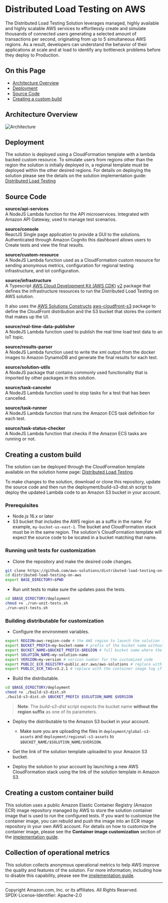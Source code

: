 # Distributed Load Testing on AWS

The Distributed Load Testing Solution leverages managed, highly available and highly scalable AWS services to effortlessly create and simulate thousands of connected users generating a selected amount of transactions per second, originating from up to 5 simultaneous AWS regions. As a result, developers can understand the behavior of their applications at scale and at load to identify any bottleneck problems before they deploy to Production.

## On this Page

- [Architecture Overview](#architecture-overview)
- [Deployment](#deployment)
- [Source Code](#source-code)
- [Creating a custom build](#creating-a-custom-build)

## Architecture Overview

![Architecture](architecture.png)

## Deployment

The solution is deployed using a CloudFormation template with a lambda backed custom resource. To simulate users from regions other than the region the solution is initially deployed in, a regional template must be deployed within the other desired regions. For details on deploying the solution please see the details on the solution implementation guide: [Distributed Load Testing](https://docs.aws.amazon.com/solutions/latest/distributed-load-testing-on-aws/deployment.html)

## Source Code

**source/api-services**<br/>
A NodeJS Lambda function for the API microservices. Integrated with Amazon API Gateway, used to manage test scenarios.

**source/console**<br/>
ReactJS Single page application to provide a GUI to the solutions. Authenticated through Amazon Cognito this dashboard allows users to Create tests and view the final results.

**source/custom-resource**<br/>
A NodeJS Lambda function used as a CloudFormation custom resource for sending anonymous metrics, configuration for regional testing infrastructure, and iot configuration.

**source/infrastructure**<br/>
A Typescript [AWS Cloud Development Kit (AWS CDK)](https://aws.amazon.com/cdk/) [v2](https://docs.aws.amazon.com/cdk/v2/guide/home.html) package that defines the infrastructure resources to run the Distributed Load Testing on AWS solution.

It also uses the [AWS Solutions Constructs](https://aws.amazon.com/solutions/constructs/) [aws-cloudfront-s3](https://docs.aws.amazon.com/solutions/latest/constructs/aws-cloudfront-s3.html) package to define the CloudFront distribution and the S3 bucket that stores the content that makes up the UI.

**source/real-time-data-publisher**<br/>
A NodeJS Lambda function used to publish the real time load test data to an IoT topic.

**source/results-parser**<br/>
A NodeJS Lambda function used to write the xml output from the docker images to Amazon DynamoDB and generate the final results for each test.

**source/solution-utils**<br/>
A NodeJS package that contains commonly used functionality that is imported by other packages in this solution.

**source/task-canceler**<br/>
A NodeJS Lambda function used to stop tasks for a test that has been cancelled.

**source/task-runner**<br/>
A NodeJS Lambda function that runs the Amazon ECS task definition for each test.

**source/task-status-checker**<br/>
A NodeJS Lambda function that checks if the Amazon ECS tasks are running or not.

## Creating a custom build

The solution can be deployed through the CloudFormation template available on the solution home page: [Distributed Load Testing](https://aws.amazon.com/solutions/implementations/distributed-load-testing-on-aws/).

To make changes to the solution, download or clone this repository, update the source code and then run the deployment/build-s3-dist.sh script to deploy the updated Lambda code to an Amazon S3 bucket in your account.

### Prerequisites

- Node.js 16.x or later
- S3 bucket that includes the AWS region as a suffix in the name. For example, `my-bucket-us-east-1`. The bucket and CloudFormation stack must be in the same region. The solution's CloudFormation template will expect the source code to be located in a bucket matching that name.

### Running unit tests for customization

- Clone the repository and make the desired code changes.

```bash
git clone https://github.com/aws-solutions/distributed-load-testing-on-aws.git
cd distributed-load-testing-on-aws
export BASE_DIRECTORY=$PWD
```

- Run unit tests to make sure the updates pass the tests.

```bash
cd $BASE_DIRECTORY/deployment
chmod +x ./run-unit-tests.sh
./run-unit-tests.sh
```

### Building distributable for customization

- Configure the environment variables.

```bash
export REGION=aws-region-code # the AWS region to launch the solution (e.g. us-east-1)
export BUCKET_PREFIX=my-bucket-name # prefix of the bucket name without the region code
export BUCKET_NAME=$BUCKET_PREFIX-$REGION # full bucket name where the code will reside
export SOLUTION_NAME=my-solution-name
export VERSION=my-version # version number for the customized code
export PUBLIC_ECR_REGISTRY=public.ecr.aws/aws-solutions # replace with the container registry and image if you want to use a different container image
export PUBLIC_ECR_TAG=v3.2.1 # replace with the container image tag if you want to use a different container image
```

- Build the distributable.

```bash
cd $BASE_DIRECTORY/deployment
chmod +x ./build-s3-dist.sh
./build-s3-dist.sh $BUCKET_PREFIX $SOLUTION_NAME $VERSION
```

> **Note**: The _build-s3-dist_ script expects the bucket name **without the region suffix** as one of its parameters.

- Deploy the distributable to the Amazon S3 bucket in your account.
  - Make sure you are uploading the files in `deployment/global-s3-assets` and `deployment/regional-s3-assets` to `$BUCKET_NAME/$SOLUTION_NAME/$VERSION`.

- Get the link of the solution template uploaded to your Amazon S3 bucket.

- Deploy the solution to your account by launching a new AWS CloudFormation stack using the link of the solution template in Amazon S3.

## Creating a custom container build

This solution uses a public Amazon Elastic Container Registry (Amazon ECR) image repository managed by AWS to store the solution container image that is used to run the configured tests. If you want to customize the container image, you can rebuild and push the image into an ECR image repository in your own AWS account.
For details on how to customize the container image, please see the **Container image customization** section of the [implementation guide](https://docs.aws.amazon.com/solutions/latest/distributed-load-testing-on-aws/container-image.html).

## Collection of operational metrics

This solution collects anonymous operational metrics to help AWS improve the quality and features of the solution. For more information, including how to disable this capability, please see the [implementation guide](https://docs.aws.amazon.com/solutions/latest/distributed-load-testing-on-aws/operational-metrics.html).
***

Copyright Amazon.com, Inc. or its affiliates. All Rights Reserved.<br />
SPDX-License-Identifier: Apache-2.0
